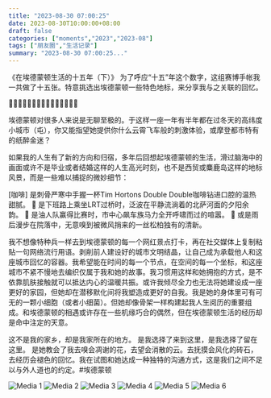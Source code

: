 ```yaml
---
title: "2023-08-30 07:00:25"
date: 2023-08-30T10:00:00+08:00
draft: false
categories: ["moments","2023","2023-08"]
tags: ["朋友圈","生活记录"]
summary: "2023-08-30 07:00:25..."
---
```


《在埃德蒙顿生活的十五年（下）》
​
为了呼应“十五”年这个数字，​这组赛博手帐我一共做了十五张。特意挑选出埃德蒙顿一些特色地标，来分享我与之关联的回忆。

🌲🌲🌲🌲🌲🌲🌲🌲🌲🌲🌲🌲🌲🌲🌲

埃德蒙顿对很多人来说是无聊至极的。于这样一座一年有半年都在过冬天的高纬度小城市（屯），你又能指望她提供你什么云霄飞车般的刺激体验，或摩登都市特有的纸醉金迷？

如果我的人生有了新的方向和归宿，多年后回想起埃德蒙顿的生活，滑过脑海中的画面或许不是毕业或者结婚这样的人生高光时刻，也不是西贸或麋鹿岛这样的地标风景，而是一些难以捕捉的微妙细节：

[咖啡] 是刺骨严寒中手握一杯Tim Hortons Double Double咖啡钻进口腔的温热甜腻。
🌇 是下班路上乘坐LRT过桥时，泛波在平静流淌着的北萨河面的夕阳余韵。
🏒 是油人队赢得比赛时，市中心飙车族马力全开呼啸而过的喧嚣。
🍁 或是雨后漫步在院落中，无意嗅到被微风捎来的一丝松柏独有的清新。

我不想像特种兵一样去到埃德蒙顿的每一个网红景点打卡，再在社交媒体上复制粘贴一句网络流行用语。剥削前人建设好的城市文明结晶，让自己成为承载他人和这座城市回忆的容器。我希望能在时间的每一个节点，在空间的每一个坐标，和这座城市不紧不慢地去编织仅属于我和她的故事。我习惯用这样和她拥抱的方式，是不依靠肌肤接触就可以抵达内心的温暖共振。
​
或许我倾尽全力也无法将她建设成一座更好的家园，但她却在潜移默化间将我塑造成更好的自我。我是她的身体里可有可无的一颗小细胞（或者小细菌）。但她却像骨架一样构建起我人生阅历的重要组成。​和埃德蒙顿的相遇或许存在一些机缘巧合的偶然，但在埃德蒙顿生活的经历却是命中注定的天意。

这不是我的家乡，却是我家所在的地方。
是我选择了来到这里，是我选择了留在这里。
​
是她教会了我去嗅​会凋谢的花，去望会消散的云。去抚摸会风化的砖石，去经历会褪色的回忆。我在试图和她达成一种独特的沟通方式，这是我们之间不足以与外人道也的约定。
​
​#埃德蒙顿

![Media 1](/Moments/photos/2023-08-30/202308300700250.jpg)
![Media 2](/Moments/photos/2023-08-30/202308300700251.jpg)
![Media 3](/Moments/photos/2023-08-30/202308300700252.jpg)
![Media 4](/Moments/photos/2023-08-30/202308300700253.jpg)
![Media 5](/Moments/photos/2023-08-30/202308300700254.jpg)
![Media 6](/Moments/photos/2023-08-30/202308300700255.jpg)

